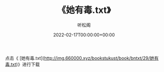 ﻿---
title:  《她有毒.txt》
date:   2022-02-17T00:00:00+00:00
author: 听松阁
layout: post
permalink: /她有毒/
categories: 小说
tags: [小说]
---

点击《 [她有毒.txt](<a href="http://img.660000.xyz/bookstukust/book/bntxt/29/" target=_blank>http://img.660000.xyz/bookstukust/book/bntxt/29/她有毒.txt)》进行下载